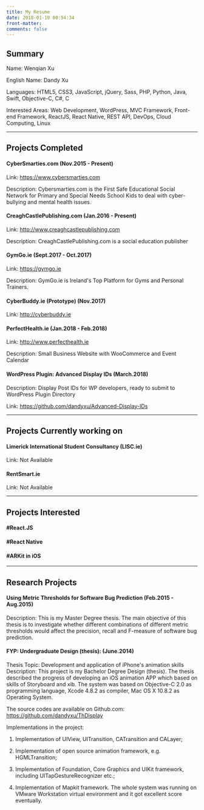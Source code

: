 ```yaml
---
title: My Resume
date: 2018-01-10 00:54:34
front-matter: 
comments: false
---
```


## Summary

Name: Wenqian Xu

English Name: Dandy Xu

Languages: HTML5, CSS3, JavaScript, jQuery, Sass, PHP, Python, Java, Swift, Objective-C, C#, C

Interested Areas: Web Development, WordPress, MVC Framework, Front-end Framework, ReactJS, React Native, REST API, DevOps, Cloud Computing, Linux

---

## Projects Completed

#### CyberSmarties.com (Nov.2015 - Present)

Link: https://www.cybersmarties.com

Description: Cybersmarties.com is the First Safe Educational Social Network for Primary and Special Needs School Kids to deal with cyber-bullying and mental health issues.

#### CreaghCastlePublishing.com (Jan.2016 - Present)

Link: http://www.creaghcastlepublishing.com

Description: CreaghCastlePublishing.com is a social education publisher

#### GymGo.ie (Sept.2017 - Oct.2017)

Link: https://gymgo.ie

Description: GymGo.ie is Ireland's Top Platform for Gyms and Personal Trainers.

#### CyberBuddy.ie (Prototype) (Nov.2017)

Link: http://cyberbuddy.ie

#### PerfectHealth.ie (Jan.2018 - Feb.2018)

Link: http://www.perfecthealth.ie

Description: Small Business Website with WooCommerce and Event Calendar

#### WordPress Plugin: Advanced Display IDs (March.2018)

Description: Display Post IDs for WP developers, ready to submit to WordPress Plugin Directory

Link: https://github.com/dandyxu/Advanced-Display-IDs

---

## Projects Currently working on

#### Limerick International Student Consultancy (LISC.ie)

Link: Not Available

#### RentSmart.ie

Link: Not Available

---

## Projects Interested

#### #React.JS

#### #React Native

#### #ARKit in iOS

--- 

## Research Projects

#### Using Metric Thresholds for Software Bug Prediction (Feb.2015 - Aug.2015)

Description: This is my Master Degree thesis. The main objective of this thesis is to investigate whether different combinations of different metric thresholds would affect the precision, recall and F-measure of software bug prediction.

#### FYP: Undergraduate Design (thesis): (June.2014)
Thesis Topic: Development and application of iPhone's animation skills
Description: This project is my Bachelor Degree Design (thesis). The thesis described the progress of developing an iOS animation APP which based on skills of Storyboard and xib. The system was based on Objective-C 2.0 as programming language, Xcode 4.8.2 as compiler, Mac OS X 10.8.2 as Operating System. 

The source codes are available on Github.com:
https://github.com/dandyxu/ThDisplay

Implementations in the project:
1) Implementation of UIView, UITransition, CATransition and CALayer;

2) Implementation of open source animation framework, e.g. HGMLTransition;

3) Implementation of Foundation, Core Graphics and UIKit framework, including UITapGestureRecognizer etc.;

4) Implementation of Mapkit framework.
The whole system was running on VMware Workstation virtual environment and it got excellent score eventually.
